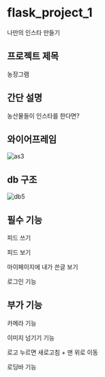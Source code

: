 # flask_project_1


나만의 인스타 만들기


## 프로젝트 제목 


농장그램


## 간단 설명 


농산물들이 인스타를 한다면?


## 와이어프레임

![as3](https://user-images.githubusercontent.com/85826122/147664606-19ddb737-5b11-4499-bd04-ce61ad4d17ec.jpg)


## db 구조

![db5](https://user-images.githubusercontent.com/85826122/147847814-4e7687c4-32ea-4e48-8f7d-41b86d488a8a.jpg)

## 필수 기능


피드 쓰기


피드 보기


마이페이지에 내가 쓴글 보기


로그인 기능


## 부가 기능


카메라 기능


이미지 넘기기 기능


로고 누르면 새로고침 + 맨 위로 이동


로딩바 기능

